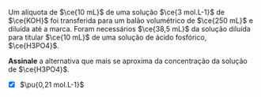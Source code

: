 Um alíquota de $\ce{10 mL}$ de uma solução $\ce{3 mol.L-1}$ de $\ce{KOH}$ foi transferida para um balão volumétrico de $\ce{250 mL}$ e diluída até a marca. Foram necessários $\ce{38,5 mL}$ da solução diluída para titular $\ce{10 mL}$ de uma solução de ácido fosfórico, $\ce{H3PO4}$.

**Assinale** a alternativa que mais se aproxima da concentração da solução de $\ce{H3PO4}$.

- [x] $\pu{0,21 mol.L-1}$
